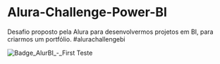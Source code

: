 # Alura-Challenge-Power-BI
Desafio proposto pela Alura para desenvolvermos projetos em BI, para criarmos um portfólio. #alurachallengebi

![Badge_AlurBI_-_First Teste](https://user-images.githubusercontent.com/91096893/136658959-13423c51-6ef5-419a-ab95-501b7d5b0021.png)
